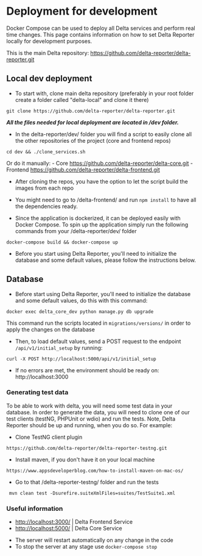 # Deployment for development

Docker Compose can be used to deploy all Delta services and perform real time changes. 
This page contains information on how to set Delta Reporter locally for development purposes.

This is the main Delta repository:  https://github.com/delta-reporter/delta-reporter.git

## **Local dev deployment**

* To start with, clone main delta repository (preferably in your root folder create a folder called "delta-local" and clone it there)

`git clone https://github.com/delta-reporter/delta-reporter.git`

***All the files needed for local deployment are located in /dev folder.***

* In the delta-reporter/dev/ folder you will find a script to easily clone all the other repositories of the project (core and frontend repos)

`cd dev && ./clone_services.sh`

  Or do it manually:
      - Core  https://github.com/delta-reporter/delta-core.git
      - Frontend https://github.com/delta-reporter/delta-frontend.git

* After cloning the repos, you have the option to let the script build the images from each repo
* You might need to go to /delta-frontend/ and run 
`npm install` 
to have all the dependencies ready.

* Since the application is dockerized, it can be deployed easily with Docker Compose. To spin up the application simply run the following commands from your /delta-reporter/dev/ folder

`docker-compose build && docker-compose up`

* Before you start using Delta Reporter, you'll need to initialize the database and some default values, please follow the instructions below. 

## **Database**

* Before start using Delta Reporter, you'll need to initialize the database and some default values, do this with this command:

`docker exec delta_core_dev python manage.py db upgrade`

 This command run the scripts located in `migrations/versions/` in order to apply the changes on the database

 * Then, to load default values, send a POST request to the endpoint `/api/v1/initial_setup` by running:

 `curl -X POST http://localhost:5000/api/v1/initial_setup`

* If no errors are met, the environment should be ready on: http://localhost:3000


### **Generating test data**

To be able to work with delta, you will need some test data in your database. In order to generate the data, you will need to clone one of our test clients (testNG, PHPUnit or wdio) and run the tests. Note, Delta Reporter should be up and running, when you do so.
For example:

* Clone TestNG client plugin 

`https://github.com/delta-reporter/delta-reporter-testng.git`

* Install maven, if you don't have it on your local machine

`https://www.appsdeveloperblog.com/how-to-install-maven-on-mac-os/`

* Go to that /delta-reporter-testng/ folder and run the tests

` mvn clean test -Dsurefire.suiteXmlFiles=suites/TestSuite1.xml`


### **Useful information**

- [http://localhost:3000/](http://localhost:3000/) | Delta Frontend Service
- [http://localhost:5000/](http://localhost:5000/) | Delta Core Service


* The server will restart automatically on any change in the code
* To stop the server at any stage use `docker-compose stop`
